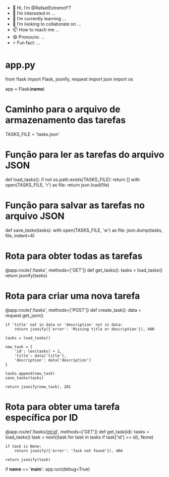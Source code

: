 - 👋 Hi, I’m @RafaelExtremoYT
- 👀 I’m interested in ...
- 🌱 I’m currently learning ...
- 💞️ I’m looking to collaborate on ...
- 📫 How to reach me ...
- 😄 Pronouns: ...
- ⚡ Fun fact: ...

<!---
RafaelExtremoYT/RafaelExtremoYT is a ✨ special ✨ repository because its `README.md` (this file) appears on your GitHub profile.
You can click the Preview link to take a look at your changes.
--->
# app.py
from flask import Flask, jsonify, request
import json
import os

app = Flask(__name__)

# Caminho para o arquivo de armazenamento das tarefas
TASKS_FILE = 'tasks.json'

# Função para ler as tarefas do arquivo JSON
def load_tasks():
    if not os.path.exists(TASKS_FILE):
        return []
    with open(TASKS_FILE, 'r') as file:
        return json.load(file)

# Função para salvar as tarefas no arquivo JSON
def save_tasks(tasks):
    with open(TASKS_FILE, 'w') as file:
        json.dump(tasks, file, indent=4)

# Rota para obter todas as tarefas
@app.route('/tasks', methods=['GET'])
def get_tasks():
    tasks = load_tasks()
    return jsonify(tasks)

# Rota para criar uma nova tarefa
@app.route('/tasks', methods=['POST'])
def create_task():
    data = request.get_json()

    if 'title' not in data or 'description' not in data:
        return jsonify({'error': 'Missing title or description'}), 400

    tasks = load_tasks()

    new_task = {
        'id': len(tasks) + 1,
        'title': data['title'],
        'description': data['description']
    }

    tasks.append(new_task)
    save_tasks(tasks)

    return jsonify(new_task), 201

# Rota para obter uma tarefa específica por ID
@app.route('/tasks/<int:id>', methods=['GET'])
def get_task(id):
    tasks = load_tasks()
    task = next((task for task in tasks if task['id'] == id), None)

    if task is None:
        return jsonify({'error': 'Task not found'}), 404

    return jsonify(task)

if __name__ == '__main__':
    app.run(debug=True)

